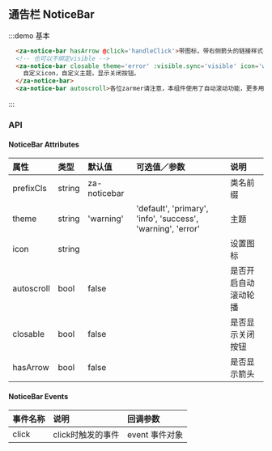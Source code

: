 <script>
export default {
  data() {
    return {
      visible: true,
    }
  },
  methods: {
    handleClick(){
      alert('click this notice!');
    }
  },
};
</script>

## 通告栏 NoticeBar

:::demo 基本
```html
  <za-notice-bar hasArrow @click='handleClick'>带图标，带右侧箭头的链接样式</za-notice-bar>
  <!-- 也可以不绑定visible -->
  <za-notice-bar closable theme='error' :visible.sync='visible' icon='wrong-round'>
    自定义icon，自定义主题，显示关闭按钮。
  </za-notice-bar>
  <za-notice-bar autoscroll>各位zarmer请注意，本组件使用了自动滚动功能，更多用法请参见使用文档。</za-notice-bar>
```
:::

### API

#### NoticeBar Attributes

| 属性 | 类型 | 默认值 | 可选值／参数 | 说明 |
| :--- | :--- | :--- | :--- | :--- |
| prefixCls | string | za-noticebar | | 类名前缀 |
| theme | string | 'warning' | 'default', 'primary', 'info', 'success', 'warning', 'error' | 主题 |
| icon | string | | | 设置图标 |
| autoscroll | bool | false | | 是否开启自动滚动轮播 |
| closable | bool | false | | 是否显示关闭按钮 |
| hasArrow | bool | false | | 是否显示箭头 |

#### NoticeBar Events

| 事件名称 | 说明 | 回调参数 |
| :--- | :--- | :--- |
| click | click时触发的事件 | event 事件对象 |